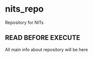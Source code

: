 # nits_repo
Repository for NITs

READ BEFORE EXECUTE
-------------------
All main info about repository will be here
